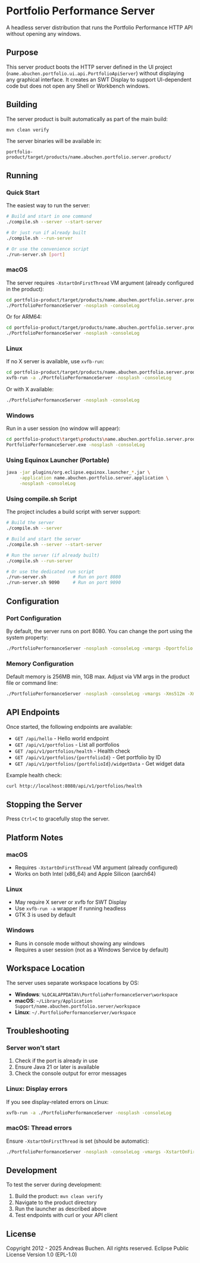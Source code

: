 # Portfolio Performance Server

A headless server distribution that runs the Portfolio Performance HTTP API without opening any windows.

## Purpose

This server product boots the HTTP server defined in the UI project (`name.abuchen.portfolio.ui.api.PortfolioApiServer`) without displaying any graphical interface. It creates an SWT Display to support UI-dependent code but does not open any Shell or Workbench windows.

## Building

The server product is built automatically as part of the main build:

```bash
mvn clean verify
```

The server binaries will be available in:
```
portfolio-product/target/products/name.abuchen.portfolio.server.product/
```

## Running

### Quick Start

The easiest way to run the server:

```bash
# Build and start in one command
./compile.sh --server --start-server

# Or just run if already built
./compile.sh --run-server

# Or use the convenience script
./run-server.sh [port]
```

### macOS

The server requires `-XstartOnFirstThread` VM argument (already configured in the product):

```bash
cd portfolio-product/target/products/name.abuchen.portfolio.server.product/macosx/cocoa/x86_64
./PortfolioPerformanceServer -nosplash -consoleLog
```

Or for ARM64:
```bash
cd portfolio-product/target/products/name.abuchen.portfolio.server.product/macosx/cocoa/aarch64
./PortfolioPerformanceServer -nosplash -consoleLog
```

### Linux

If no X server is available, use `xvfb-run`:

```bash
cd portfolio-product/target/products/name.abuchen.portfolio.server.product/linux/gtk/x86_64
xvfb-run -a ./PortfolioPerformanceServer -nosplash -consoleLog
```

Or with X available:
```bash
./PortfolioPerformanceServer -nosplash -consoleLog
```

### Windows

Run in a user session (no window will appear):

```bash
cd portfolio-product\target\products\name.abuchen.portfolio.server.product\win32\win32\x86_64
PortfolioPerformanceServer.exe -nosplash -consoleLog
```

### Using Equinox Launcher (Portable)

```bash
java -jar plugins/org.eclipse.equinox.launcher_*.jar \
     -application name.abuchen.portfolio.server.application \
     -nosplash -consoleLog
```

### Using compile.sh Script

The project includes a build script with server support:

```bash
# Build the server
./compile.sh --server

# Build and start the server
./compile.sh --server --start-server

# Run the server (if already built)
./compile.sh --run-server

# Or use the dedicated run script
./run-server.sh          # Run on port 8080
./run-server.sh 9090     # Run on port 9090
```

## Configuration

### Port Configuration

By default, the server runs on port 8080. You can change the port using the system property:

```bash
./PortfolioPerformanceServer -nosplash -consoleLog -vmargs -Dportfolio.server.port=9090
```

### Memory Configuration

Default memory is 256MB min, 1GB max. Adjust via VM args in the product file or command line:

```bash
./PortfolioPerformanceServer -nosplash -consoleLog -vmargs -Xms512m -Xmx2g
```

## API Endpoints

Once started, the following endpoints are available:

- `GET /api/hello` - Hello world endpoint
- `GET /api/v1/portfolios` - List all portfolios
- `GET /api/v1/portfolios/health` - Health check
- `GET /api/v1/portfolios/{portfolioId}` - Get portfolio by ID
- `GET /api/v1/portfolios/{portfolioId}/widgetData` - Get widget data

Example health check:
```bash
curl http://localhost:8080/api/v1/portfolios/health
```

## Stopping the Server

Press `Ctrl+C` to gracefully stop the server.

## Platform Notes

### macOS
- Requires `-XstartOnFirstThread` VM argument (already configured)
- Works on both Intel (x86_64) and Apple Silicon (aarch64)

### Linux
- May require X server or xvfb for SWT Display
- Use `xvfb-run -a` wrapper if running headless
- GTK 3 is used by default

### Windows
- Runs in console mode without showing any windows
- Requires a user session (not as a Windows Service by default)

## Workspace Location

The server uses separate workspace locations by OS:

- **Windows**: `%LOCALAPPDATA%\PortfolioPerformanceServer\workspace`
- **macOS**: `~/Library/Application Support/name.abuchen.portfolio.server/workspace`
- **Linux**: `~/.PortfolioPerformanceServer/workspace`

## Troubleshooting

### Server won't start

1. Check if the port is already in use
2. Ensure Java 21 or later is available
3. Check the console output for error messages

### Linux: Display errors

If you see display-related errors on Linux:

```bash
xvfb-run -a ./PortfolioPerformanceServer -nosplash -consoleLog
```

### macOS: Thread errors

Ensure `-XstartOnFirstThread` is set (should be automatic):

```bash
./PortfolioPerformanceServer -nosplash -consoleLog -vmargs -XstartOnFirstThread
```

## Development

To test the server during development:

1. Build the product: `mvn clean verify`
2. Navigate to the product directory
3. Run the launcher as described above
4. Test endpoints with curl or your API client

## License

Copyright 2012 - 2025 Andreas Buchen. All rights reserved.
Eclipse Public License Version 1.0 (EPL-1.0)

